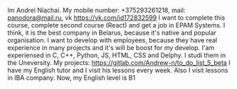 Im Andrei Niachai. 
My mobile number: +375293261218, mail: panodora@mail.ru, vk https://vk.com/id172832599
I want to complete this course, complete second course (React) and get a job in EPAM Systems.
I think, it is the best company in Belarus, because it's native and popular organisation. I want to develop with employees, because they have
real experience in many projects and it's will be boost for my develop.
I'am experiensed in C, C++, Python, JS, HTML, CSS and Delphy. I studi them in the Uneversity.
My projects: https://gitlab.com/Andrew-n/to_do_list_5_beta
I have my English tutor and I visit his lessons every week. Also I visit lessons in IBA company.
Now, my English level is B1